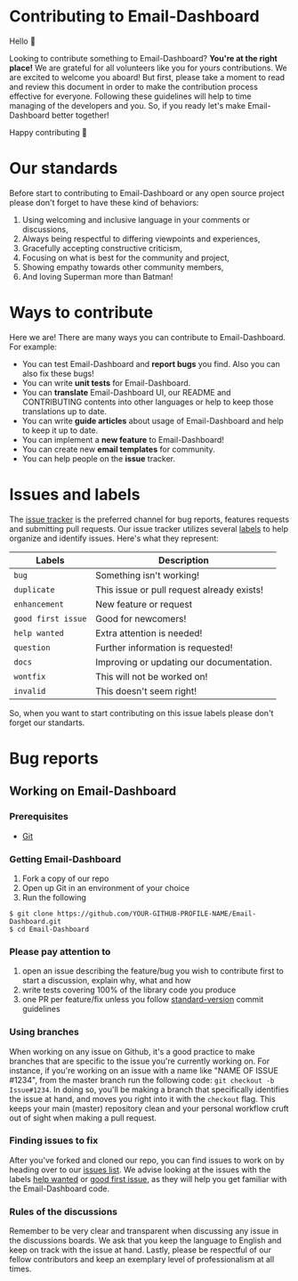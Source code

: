 # Contributing to Email-Dashboard

Hello 👋

Looking to contribute something to Email-Dashboard? <b>You're at the right place!</b> We are grateful for all volunteers like you for yours contributions. We are excited to welcome you aboard! But first, please take a moment to read and review this document in order to make the contribution process effective for everyone. Following these guidelines will help to time managing of the developers and you. So, if you ready let's make Email-Dashboard better together! 

Happy contributing 🎉

# Our standards

Before start to contributing to Email-Dashboard or any open source project please don't forget to have these kind of behaviors:

1. Using welcoming and inclusive language in your comments or discussions,
2. Always being respectful to differing viewpoints and experiences,
3. Gracefully accepting constructive criticism,
4. Focusing on what is best for the community and project,
5. Showing empathy towards other community members,
6. And loving Superman more than Batman!

# Ways to contribute

Here we are! There are many ways you can contribute to Email-Dashboard. For example:

- You can test Email-Dashboard and <b>report bugs</b> you find. Also you can also fix these bugs!  
- You can write <b>unit tests</b> for Email-Dashboard.
- You can <b>translate</b> Email-Dashboard UI, our README and CONTRIBUTING contents into other languages or help to keep those translations up to date.
- You can write <b>guide articles</b> about usage of Email-Dashboard and help to keep it up to date.
- You can implement a <b>new feature</b> to Email-Dashboard!
- You can create new <b>email templates</b> for community.
- You can help people on the <b>issue</b> tracker. 

# Issues and labels

The [issue tracker](https://github.com/Email-Dashboard/Email-Dashboard/issues) is the preferred channel for bug reports, features requests and submitting pull requests. Our issue tracker utilizes several [labels](https://github.com/Email-Dashboard/Email-Dashboard/labels) to help organize and identify issues. Here's what they represent:

Labels  | Description
------------- | -------------
`bug`  | Something isn't working!
`duplicate` | This issue or pull request already exists!
`enhancement` | New feature or request
`good first issue` | Good for newcomers!
`help wanted` | Extra attention is needed!
`question` | Further information is requested!
`docs` | Improving or updating our documentation.
`wontfix` | This will not be worked on!
`invalid` | This doesn't seem right!

So, when you want to start contributing on this issue labels please don't forget our standarts.  

# Bug reports






## Working on Email-Dashboard
### Prerequisites
* [Git](https://git-scm.com/)

### Getting Email-Dashboard
1. Fork a copy of our repo
2. Open up Git in an environment of your choice
3. Run the following

```
$ git clone https://github.com/YOUR-GITHUB-PROFILE-NAME/Email-Dashboard.git
$ cd Email-Dashboard
```

### Please pay attention to
1. open an issue describing the feature/bug you wish to contribute first to start a discussion, explain why, what and how
2. write tests covering 100% of the library code you produce
3. one PR per feature/fix unless you follow [standard-version](https://github.com/conventional-changelog/standard-version) commit guidelines

### Using branches
When working on any issue on Github, it's a good practice to make branches that are specific to the issue you're currently working on. For instance, if you're working on an issue with a name like "NAME OF ISSUE #1234", from the master branch run the following code: `git checkout -b Issue#1234`. In doing so, you'll be making a branch that specifically identifies the issue at hand, and moves you right into it with the `checkout` flag. This keeps your main (master) repository clean and your personal workflow cruft out of sight when making a pull request. 

### Finding issues to fix
After you've forked and cloned our repo, you can find issues to work on by heading over to our [issues list](https://github.com/Email-Dashboard/Email-Dashboard/issues). We advise looking at the issues with the labels [help wanted](https://github.com/Email-Dashboard/Email-Dashboard/issues?q=is%3Aissue+is%3Aopen+label%3A%22help+wanted%22) or [good first issue](https://github.com/Email-Dashboard/Email-Dashboard/issues?q=is%3Aissue+is%3Aopen+label%3A%22good+first+issue%22), as they will help you get familiar with the Email-Dashboard code. 

### Rules of the discussions
Remember to be very clear and transparent when discussing any issue in the discussions boards. We ask that you keep the language to English and keep on track with the issue at hand. Lastly, please be respectful of our fellow contributors and keep an exemplary level of professionalism at all times.  
